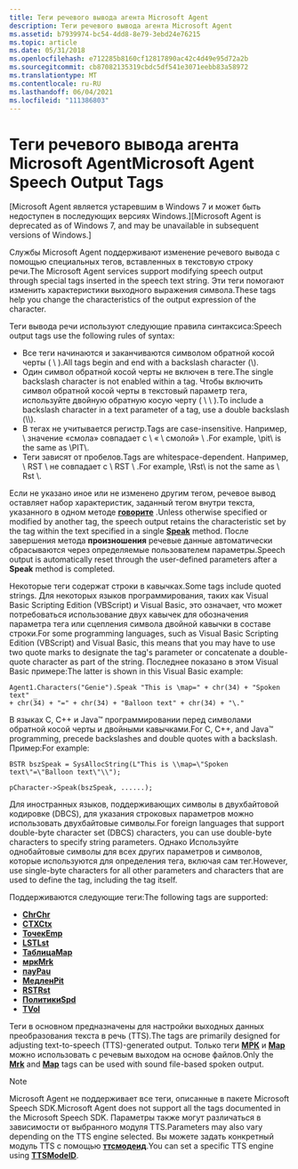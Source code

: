 ```yaml
---
title: Теги речевого вывода агента Microsoft Agent
description: Теги речевого вывода агента Microsoft Agent
ms.assetid: b7939974-bc54-4dd8-8e79-3ebd24e76215
ms.topic: article
ms.date: 05/31/2018
ms.openlocfilehash: e712285b8160cf12817890ac42c4d49e95d72a2b
ms.sourcegitcommit: cb87082135319cbdc5df541e3071eebb83a58972
ms.translationtype: MT
ms.contentlocale: ru-RU
ms.lasthandoff: 06/04/2021
ms.locfileid: "111386803"
---
```

# <a name="microsoft-agent-speech-output-tags"></a><span data-ttu-id="4afd7-103">Теги речевого вывода агента Microsoft Agent</span><span class="sxs-lookup"><span data-stu-id="4afd7-103">Microsoft Agent Speech Output Tags</span></span>

<span data-ttu-id="4afd7-104">\[Microsoft Agent является устаревшим в Windows 7 и может быть недоступен в последующих версиях Windows.\]</span><span class="sxs-lookup"><span data-stu-id="4afd7-104">\[Microsoft Agent is deprecated as of Windows 7, and may be unavailable in subsequent versions of Windows.\]</span></span>

<span data-ttu-id="4afd7-105">Службы Microsoft Agent поддерживают изменение речевого вывода с помощью специальных тегов, вставленных в текстовую строку речи.</span><span class="sxs-lookup"><span data-stu-id="4afd7-105">The Microsoft Agent services support modifying speech output through special tags inserted in the speech text string.</span></span> <span data-ttu-id="4afd7-106">Эти теги помогают изменить характеристики выходного выражения символа.</span><span class="sxs-lookup"><span data-stu-id="4afd7-106">These tags help you change the characteristics of the output expression of the character.</span></span>

<span data-ttu-id="4afd7-107">Теги вывода речи используют следующие правила синтаксиса:</span><span class="sxs-lookup"><span data-stu-id="4afd7-107">Speech output tags use the following rules of syntax:</span></span>

-   <span data-ttu-id="4afd7-108">Все теги начинаются и заканчиваются символом обратной косой черты ( \\ ).</span><span class="sxs-lookup"><span data-stu-id="4afd7-108">All tags begin and end with a backslash character (\\).</span></span>
-   <span data-ttu-id="4afd7-109">Один символ обратной косой черты не включен в теге.</span><span class="sxs-lookup"><span data-stu-id="4afd7-109">The single backslash character is not enabled within a tag.</span></span> <span data-ttu-id="4afd7-110">Чтобы включить символ обратной косой черты в текстовый параметр тега, используйте двойную обратную косую черту ( \\ \\ ).</span><span class="sxs-lookup"><span data-stu-id="4afd7-110">To include a backslash character in a text parameter of a tag, use a double backslash (\\\\).</span></span>
-   <span data-ttu-id="4afd7-111">В тегах не учитывается регистр.</span><span class="sxs-lookup"><span data-stu-id="4afd7-111">Tags are case-insensitive.</span></span> <span data-ttu-id="4afd7-112">Например, \\ значение «смола» совпадает с \\ « \\ смолой» \\ .</span><span class="sxs-lookup"><span data-stu-id="4afd7-112">For example, \\pit\\ is the same as \\PIT\\.</span></span>
-   <span data-ttu-id="4afd7-113">Теги зависят от пробелов.</span><span class="sxs-lookup"><span data-stu-id="4afd7-113">Tags are whitespace-dependent.</span></span> <span data-ttu-id="4afd7-114">Например, \\ RST \\ не совпадает с \\ RST \\ .</span><span class="sxs-lookup"><span data-stu-id="4afd7-114">For example, \\Rst\\ is not the same as \\ Rst \\.</span></span>

<span data-ttu-id="4afd7-115">Если не указано иное или не изменено другим тегом, речевое вывод оставляет набор характеристик, заданный тегом внутри текста, указанного в одном методе [**говорите**](speak-method.md) .</span><span class="sxs-lookup"><span data-stu-id="4afd7-115">Unless otherwise specified or modified by another tag, the speech output retains the characteristic set by the tag within the text specified in a single [**Speak**](speak-method.md) method.</span></span> <span data-ttu-id="4afd7-116">После завершения метода **произношения** речевые данные автоматически сбрасываются через определяемые пользователем параметры.</span><span class="sxs-lookup"><span data-stu-id="4afd7-116">Speech output is automatically reset through the user-defined parameters after a **Speak** method is completed.</span></span>

<span data-ttu-id="4afd7-117">Некоторые теги содержат строки в кавычках.</span><span class="sxs-lookup"><span data-stu-id="4afd7-117">Some tags include quoted strings.</span></span> <span data-ttu-id="4afd7-118">Для некоторых языков программирования, таких как Visual Basic Scripting Edition (VBScript) и Visual Basic, это означает, что может потребоваться использование двух кавычек для обозначения параметра тега или сцепления символа двойной кавычки в составе строки.</span><span class="sxs-lookup"><span data-stu-id="4afd7-118">For some programming languages, such as Visual Basic Scripting Edition (VBScript) and Visual Basic, this means that you may have to use two quote marks to designate the tag's parameter or concatenate a double-quote character as part of the string.</span></span> <span data-ttu-id="4afd7-119">Последнее показано в этом Visual Basic примере:</span><span class="sxs-lookup"><span data-stu-id="4afd7-119">The latter is shown in this Visual Basic example:</span></span>


```
Agent1.Characters("Genie").Speak "This is \map=" + chr(34) + "Spoken text" _
+ chr(34) + "=" + chr(34) + "Balloon text" + chr(34) + "\."
```



<span data-ttu-id="4afd7-120">В языках C, C++ и Java™ программировании перед символами обратной косой черты и двойными кавычками.</span><span class="sxs-lookup"><span data-stu-id="4afd7-120">For C, C++, and Java™ programming, precede backslashes and double quotes with a backslash.</span></span> <span data-ttu-id="4afd7-121">Пример:</span><span class="sxs-lookup"><span data-stu-id="4afd7-121">For example:</span></span>


```
BSTR bszSpeak = SysAllocString(L"This is \\map=\"Spoken text\"=\"Balloon text\"\\");

pCharacter->Speak(bszSpeak, ......);
```



<span data-ttu-id="4afd7-122">Для иностранных языков, поддерживающих символы в двухбайтовой кодировке (DBCS), для указания строковых параметров можно использовать двухбайтовые символы.</span><span class="sxs-lookup"><span data-stu-id="4afd7-122">For foreign languages that support double-byte character set (DBCS) characters, you can use double-byte characters to specify string parameters.</span></span> <span data-ttu-id="4afd7-123">Однако Используйте однобайтовые символы для всех других параметров и символов, которые используются для определения тега, включая сам тег.</span><span class="sxs-lookup"><span data-stu-id="4afd7-123">However, use single-byte characters for all other parameters and characters that are used to define the tag, including the tag itself.</span></span>

<span data-ttu-id="4afd7-124">Поддерживаются следующие теги:</span><span class="sxs-lookup"><span data-stu-id="4afd7-124">The following tags are supported:</span></span>

-   [<span data-ttu-id="4afd7-125">**Chr**</span><span class="sxs-lookup"><span data-stu-id="4afd7-125">**Chr**</span></span>](chr-tag.md)
-   [<span data-ttu-id="4afd7-126">**CTX**</span><span class="sxs-lookup"><span data-stu-id="4afd7-126">**Ctx**</span></span>](ctx-tag.md)
-   [<span data-ttu-id="4afd7-127">**Точек**</span><span class="sxs-lookup"><span data-stu-id="4afd7-127">**Emp**</span></span>](emp-tag.md)
-   [<span data-ttu-id="4afd7-128">**LST**</span><span class="sxs-lookup"><span data-stu-id="4afd7-128">**Lst**</span></span>](lst-tag.md)
-   [<span data-ttu-id="4afd7-129">**Таблица**</span><span class="sxs-lookup"><span data-stu-id="4afd7-129">**Map**</span></span>](map-tag.md)
-   [<span data-ttu-id="4afd7-130">**мрк**</span><span class="sxs-lookup"><span data-stu-id="4afd7-130">**Mrk**</span></span>](mrk-tag.md)
-   [<span data-ttu-id="4afd7-131">**пау**</span><span class="sxs-lookup"><span data-stu-id="4afd7-131">**Pau**</span></span>](pau-tag.md)
-   [<span data-ttu-id="4afd7-132">**Медлен**</span><span class="sxs-lookup"><span data-stu-id="4afd7-132">**Pit**</span></span>](pit-tag.md)
-   [<span data-ttu-id="4afd7-133">**RST**</span><span class="sxs-lookup"><span data-stu-id="4afd7-133">**Rst**</span></span>](rst-tag.md)
-   [<span data-ttu-id="4afd7-134">**Политики**</span><span class="sxs-lookup"><span data-stu-id="4afd7-134">**Spd**</span></span>](spd-tag.md)
-   [<span data-ttu-id="4afd7-135">**Т**</span><span class="sxs-lookup"><span data-stu-id="4afd7-135">**Vol**</span></span>](vol-tag.md)

<span data-ttu-id="4afd7-136">Теги в основном предназначены для настройки выходных данных преобразования текста в речь (TTS).</span><span class="sxs-lookup"><span data-stu-id="4afd7-136">The tags are primarily designed for adjusting text-to-speech (TTS)-generated output.</span></span> <span data-ttu-id="4afd7-137">Только теги [**МРК**](mrk-tag.md) и [**Map**](map-tag.md) можно использовать с речевым выходом на основе файлов.</span><span class="sxs-lookup"><span data-stu-id="4afd7-137">Only the [**Mrk**](mrk-tag.md) and [**Map**](map-tag.md) tags can be used with sound file-based spoken output.</span></span>

> [!Note]  
> <span data-ttu-id="4afd7-138">Microsoft Agent не поддерживает все теги, описанные в пакете Microsoft Speech SDK.</span><span class="sxs-lookup"><span data-stu-id="4afd7-138">Microsoft Agent does not support all the tags documented in the Microsoft Speech SDK.</span></span> <span data-ttu-id="4afd7-139">Параметры также могут различаться в зависимости от выбранного модуля TTS.</span><span class="sxs-lookup"><span data-stu-id="4afd7-139">Parameters may also vary depending on the TTS engine selected.</span></span> <span data-ttu-id="4afd7-140">Вы можете задать конкретный модуль TTS с помощью [**ттсмодеид**](ttsmodeid-property.md).</span><span class="sxs-lookup"><span data-stu-id="4afd7-140">You can set a specific TTS engine using [**TTSModeID**](ttsmodeid-property.md).</span></span>

 

 

 




